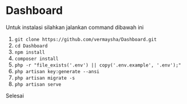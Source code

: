 # Dashboard
Untuk instalasi silahkan jalankan command dibawah ini

1. `git clone https://github.com/vermaysha/Dashboard.git`
2. `cd Dashboard`
3. `npm install`
4. `composer install`
5. `php -r "file_exists('.env') || copy('.env.example', '.env');"`
6. `php artisan key:generate --ansi`
7. `php artisan migrate -s`
8. `php artisan serve`

Selesai
